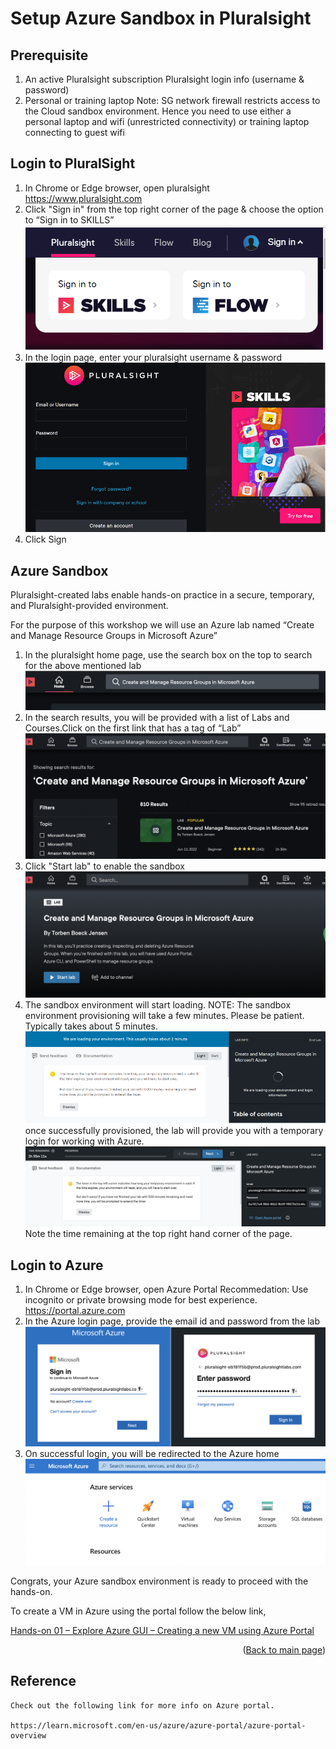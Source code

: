 # Setup Azure Sandbox in Pluralsight 
## Prerequisite

1. An active Pluralsight subscription
    Pluralsight login info (username & password)
2. Personal or training laptop
    Note: SG network firewall restricts access to the Cloud sandbox environment. Hence you need to use either a personal laptop and wifi (unrestricted connectivity) or training laptop connecting to guest wifi
## Login to PluralSight

1.  In Chrome or Edge browser, open pluralsight
    https://www.pluralsight.com
2. Click "Sign in" from the top right corner of the page & choose the option to “Sign in to SKILLS”
    <img src="images/ps_login1.png">
3. In the login page, enter your pluralsight username & password
    <img src="images/ps_login2.png">
4. Click Sign 

## Azure Sandbox

Pluralsight-created labs enable hands-on practice in a secure, temporary, and Pluralsight-provided environment.

For the purpose of this workshop we will use an Azure lab named “Create and Manage Resource Groups in Microsoft Azure” 

1. In the pluralsight home page, use the search box on the top to search for the above mentioned lab
    <img src="images/ps_labsearch.png">
2. In the search results, you will be provided with a list of Labs and Courses.Click on the first link that has a tag of “Lab” 
    <img src="images/ps_search.png">
3. Click "Start lab" to enable the sandbox 
     <img src="images/ps_lab1.png">
4. The sandbox environment will start loading. 
    NOTE: The sandbox environment provisioning will take a few minutes. Please be patient. Typically takes about 5 minutes. 
    <img src="images/ps_lab2.png">
    once successfully provisioned, the lab will provide you with a temporary login for working with Azure. 
    <img src="images/ps_lab3.png">
    Note the time remaining at the top right hand corner of the page.

## Login to Azure
1.  In Chrome or Edge browser, open Azure Portal
    Recommedation: Use incognito or private browsing mode for best experience.
    https://portal.azure.com
2.  In the Azure login page, provide the email id and password from the lab 
    <img src="images/az_login1.png">
3.  On successful login, you will be redirected to the Azure home
    <img src="images/az_portal.png">

Congrats, your Azure sandbox environment is ready to proceed with the hands-on.

To create a VM in Azure using the portal follow the below link,

<a href="/01_Create_VM.md">Hands-on 01 – Explore Azure GUI – Creating a new VM using Azure Portal</a> <br/>

<p align="right">(<a href="/README.md">Back to main page</a>)</p>

## Reference
    Check out the following link for more info on Azure portal.

    https://learn.microsoft.com/en-us/azure/azure-portal/azure-portal-overview

